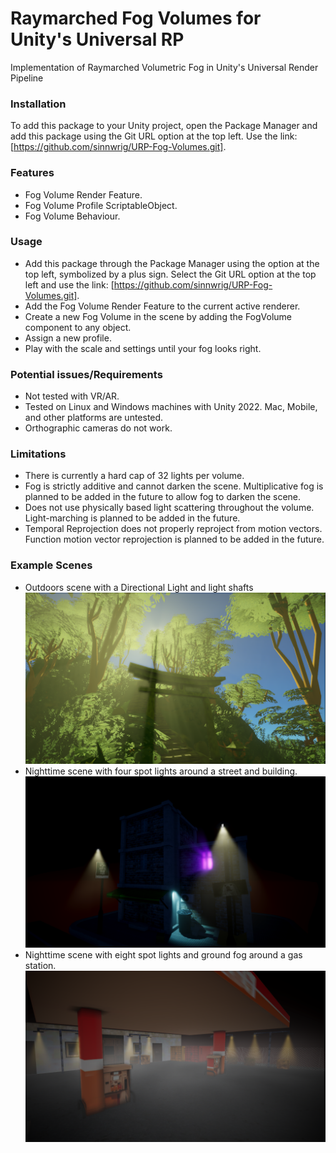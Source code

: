 # Raymarched Fog Volumes for Unity's Universal RP

Implementation of Raymarched Volumetric Fog in Unity's Universal Render Pipeline

### Installation

To add this package to your Unity project, open the Package Manager and add this package using the Git URL option at the top left. Use the link: [https://github.com/sinnwrig/URP-Fog-Volumes.git].

### Features

* Fog Volume Render Feature.
* Fog Volume Profile ScriptableObject.
* Fog Volume Behaviour.

### Usage

* Add this package through the Package Manager using the option at the top left, symbolized by a plus sign. Select the Git URL option at the top left and use the link: [https://github.com/sinnwrig/URP-Fog-Volumes.git].
* Add the Fog Volume Render Feature to the current active renderer.
* Create a new Fog Volume in the scene by adding the FogVolume component to any object.
* Assign a new profile.
* Play with the scale and settings until your fog looks right.

### Potential issues/Requirements

* Not tested with VR/AR.
* Tested on Linux and Windows machines with Unity 2022. Mac, Mobile, and other platforms are untested.
* Orthographic cameras do not work.

### Limitations

* There is currently a hard cap of 32 lights per volume. 
* Fog is strictly additive and cannot darken the scene. Multiplicative fog is planned to be added in the future to allow fog to darken the scene.
* Does not use physically based light scattering throughout the volume. Light-marching is planned to be added in the future.
* Temporal Reprojection does not properly reproject from motion vectors. Function motion vector reprojection is planned to be added in the future.

### Example Scenes
* Outdoors scene with a Directional Light and light shafts
![Outdoors God Rays](Samples~/Scenes/Example-Terrain.png)<br>
* Nighttime scene with four spot lights around a street and building.
![Nighttime Building](Samples~/Scenes/Example-Spotlights.png)<br>
* Nighttime scene with eight spot lights and ground fog around a gas station.
![Nighttime Gas](Samples~/Scenes/Example-GasStation.png)<br>
